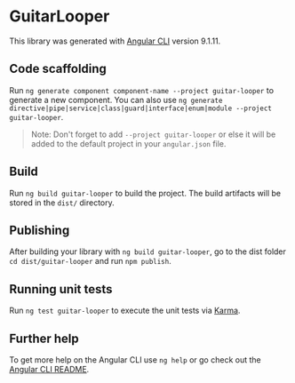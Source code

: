 # GuitarLooper

This library was generated with [Angular CLI](https://github.com/angular/angular-cli) version 9.1.11.

## Code scaffolding

Run `ng generate component component-name --project guitar-looper` to generate a new component. You can also use `ng generate directive|pipe|service|class|guard|interface|enum|module --project guitar-looper`.
> Note: Don't forget to add `--project guitar-looper` or else it will be added to the default project in your `angular.json` file. 

## Build

Run `ng build guitar-looper` to build the project. The build artifacts will be stored in the `dist/` directory.

## Publishing

After building your library with `ng build guitar-looper`, go to the dist folder `cd dist/guitar-looper` and run `npm publish`.

## Running unit tests

Run `ng test guitar-looper` to execute the unit tests via [Karma](https://karma-runner.github.io).

## Further help

To get more help on the Angular CLI use `ng help` or go check out the [Angular CLI README](https://github.com/angular/angular-cli/blob/master/README.md).
